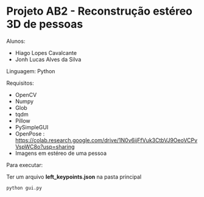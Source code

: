 # Projeto AB2 - Reconstrução estéreo 3D de pessoas

Alunos:
* Hiago Lopes Cavalcante
* Jonh Lucas Alves da Silva

Linguagem: Python

Requisitos: 

* OpenCV
* Numpy
* Glob
* tqdm
* Pillow
* PySimpleGUI
* OpenPose : https://colab.research.google.com/drive/1N0v6ijFfVuk3CtbVJ9OeoVCPvVspWC8o?usp=sharing
* Imagens em estéreo de uma pessoa

Para executar:

Ter um arquivo **left_keypoints.json** na pasta principal

``` python gui.py ```

